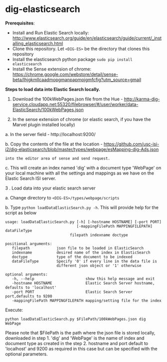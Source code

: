 dig-elasticsearch
=================
<b>Prerequisites</b>:
* Install and Run Elastic Search locally: http://www.elasticsearch.org/guide/en/elasticsearch/guide/current/_installing_elasticsearch.html
* Clone this repository. Let ```<DIG-ES>``` be the directory that clones this repository
* Install the elasticsearch python package
 ```sudo pip install elasticsearch```
* Install the Sense extension of chrome: https://chrome.google.com/webstore/detail/sense-beta/lhjgkmllcaadmopgmanpapmpjgmfcfig?utm_source=gmail

<b>Steps to load data into Elastic Search locally.</b>

  1. Download the 100kWebPages.json file from the Hue -             http://karma-dig-service.cloudapp.net:55320/filebrowser/#/user/worker/data-ElasticSearch/100kWebPages.json

  2. In the sense extension of chrome (or elastic search, if you have the Marvel plugin installed locally)

  a. In the server field - http://localhost:9200/ 
  
  b. Copy the contents of the file at the location -           https://github.com/usc-isi-i2/dig-elasticsearch/blob/master/types/webpage/esMapping-dig-Ads.json
  
    into the editor area of sense and send request.
  
   c. This will create an index named 'dig' with  a document type 'WebPage' on your local machine with all the settings and           mappings as we have on the Elastic Search ISI server.
  
  
3 . Load data into your elastic search server

   a. Change directory to ```<DIG-ES>/types/webpage/scripts```
   
   b. Type ```python loadDataElasticSearch.py -h```. This will provide help for the script as below
   ```
   usage: loadDataElasticSearch.py [-h] [-hostname HOSTNAME] [-port PORT]
                                   [-mappingFilePath MAPPINGFILEPATH] dataFileType
                                filepath indexname doctype

   positional arguments:
      filepath            json file to be loaded in ElasticSearch
      indexname           desired name of the index in ElasticSearch
      doctype             type of the document to be indexed
      dataFileType        Specify '0' if every line in the data file is
                          different json object or '1' otherwise

   optional arguments:
      -h, --help                       show this help message and exit
      -hostname HOSTNAME               Elastic Search Server hostname, defaults to 'localhost'
      -port PORT                       Elastic Search Server port,defaults to 9200
      -mappingFilePath MAPPINGFILEPATH mapping/setting file for the index
   ```

  Execute:

    
    python loadDataElasticSearch.py $FilePath/100kWebPages.json dig WebPage
    

  Please note that $FilePath is the path where the json file is stored locally, downloaded in step 1.
    'dig' and 'WebPage' is the name of index and document type as created in the step 2.
    hostname and port default to 'localhost' and 9200 as required in this case but can be specified with the optional parameters.
